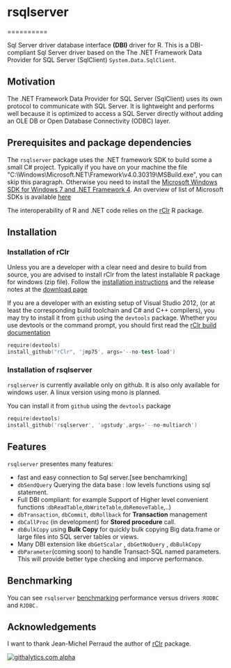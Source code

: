 # rsqlserver
==========

Sql Server driver  database interface **(DBI)** driver for R. 
This is a DBI-compliant Sql Server driver based on the 
The .NET Framework Data Provider for SQL Server (SqlClient) `System.Data.SqlClient`. 

## Motivation 

The .NET Framework Data Provider for SQL Server (SqlClient) uses its own protocol to communicate with SQL Server. It is lightweight and performs well because it is optimized to access a SQL Server directly without adding an OLE DB or Open Database Connectivity (ODBC) layer.

## Prerequisites and package dependencies 

The `rsqlserver` package uses the .NET framework SDK to build some a small C# project. Typically if you have on your machine the file "C:\Windows\Microsoft.NET\Framework\v4.0.30319\MSBuild.exe", you can skip this paragraph. Otherwise you need to install the [Microsoft Windows SDK for Windows 7 and .NET Framework 4](http://www.microsoft.com/en-us/download/details.aspx?id=8279). An overview of list of Microsoft SDKs is available [here](http://msdn.microsoft.com/en-us/vstudio/hh487283.aspx)

The interoperability of R and .NET code relies on the [rClr](https://github.com/jmp75/rClr) R package. 

## Installation

### Installation of rClr

Unless you are a developer with a clear need and desire to build from source, you are advised to install rClr from the latest installable R package for windows (zip file). Follow the [installation instructions](http://r2clr.codeplex.com/wikipage?title=Installing%20R%20packages&referringTitle=Documentation) and the release notes at the [download page](http://r2clr.codeplex.com/releases/view/112405)

If you are a developer with an existing setup of Visual Studio 2012, (or at least the corresponding build toolchain and C# and C++ compilers), you may try to install it from `github` using the `devtools` package. Whether you use devtools or the command prompt, you should first read the [rClr build documentation](https://r2clr.codeplex.com/wikipage?title=Build%20instructions&referringTitle=Documentation)

```S
require(devtools)
install_github("rClr", 'jmp75', args='--no-test-load')
```

### Installation of rsqlserver

`rsqlserver` is currently available only on github. It is also only available for windows user. A linux version using mono is planned.

You can install it from `github` using the `devtools` package

```S
require(devtools)
install_github('rsqlserver', 'agstudy',args='--no-multiarch')
```

## Features

`rsqlserver` presentes many features:

* fast and easy connection to Sql server.[see benchamrking]
* `dbSendQuery` Querying the data base : low levels functions using sql statement.
* Full DBI compliant: for example Support of Higher level convenient functions :`dbReadTable`,`dbWriteTable`,`dbRemoveTable`,..)
* `dbTransaction`, `dbCommit`, `dbRollback` for **Transaction** management
* `dbCallProc` (in development)  for **Stored procedure** call.
* `dbBulkCopy` using **Bulk Copy** for quickly bulk copying Big data.frame or large files into SQL server tables or views.
* Many DBI extension like `dbGetScalar` , `dbGetNoQuery` , `dbBulkCopy`
* `dbParameter`(coming soon) to handle Transact-SQL named parameters. This will provide better type checking and imporve performance. 

## Benchmarking

You can see `rsqlserver` [benchmarking](https://github.com/agstudy/rsqlserver/wiki/benchmarking) performance  versus  drivers :`RODBC` and `RJDBC.`

## Acknowledgements

I want to thank Jean-Michel Perraud the author of [rClr](http://r2clr.codeplex.com/) package.


[![githalytics.com alpha](https://cruel-carlota.pagodabox.com/02a6e8b8e984a8efdb565750d99a10cf "githalytics.com")](http://githalytics.com/agstudy/rsqlserver)

